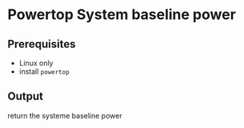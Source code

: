 # Powertop System baseline power

## Prerequisites

- Linux only
- install `powertop` 

## Output

return the systeme baseline power

